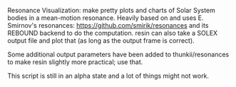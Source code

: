 Resonance Visualization: make pretty plots and charts of Solar System bodies in a mean-motion resonance.
Heavily based on and uses E. Smirnov's resonances: https://github.com/smirik/resonances and its REBOUND backend to do the computation.
resin can also take a SOLEX output file and plot that (as long as the output frame is correct).

Some additional output parameters have been added to thunkii/resonances to make resin slightly more practical; use that.

This script is still in an alpha state and a lot of things might not work.
